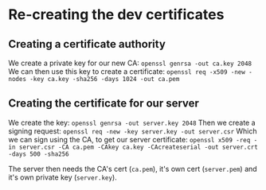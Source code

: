 # Re-creating the dev certificates

## Creating a certificate authority
We create a private key for our new CA:
`openssl genrsa -out ca.key 2048`
We can then use this key to create a certificate:
`openssl req -x509 -new -nodes -key ca.key -sha256 -days 1024 -out ca.pem`

## Creating the certificate for our server
We create the key:
`openssl genrsa -out server.key 2048`
Then we create a signing request:
`openssl req -new -key server.key -out server.csr`
Which we can sign using the CA, to get our server certificate:
`openssl x509 -req -in server.csr -CA ca.pem -CAkey ca.key -CAcreateserial -out server.crt -days 500 -sha256`

The server then needs the CA's cert (`ca.pem`), it's own cert (`server.pem`) and it's own private key (`server.key`).
